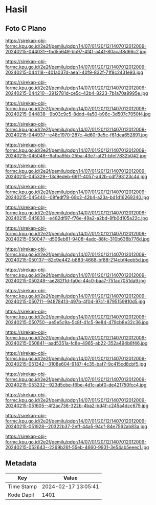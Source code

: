# Hasil

## Foto C Plano

https://sirekap-obj-formc.kpu.go.id/2e2f/pemilu/pdpr/14/07/01/20/12/1407012012009-20240215-044031--fbd55649-bb97-4f41-a441-80acaf8d66c2.jpg

https://sirekap-obj-formc.kpu.go.id/2e2f/pemilu/pdpr/14/07/01/20/12/1407012012009-20240215-044118--401a037d-aea1-40f9-832f-71f8c2431e93.jpg

https://sirekap-obj-formc.kpu.go.id/2e2f/pemilu/pdpr/14/07/01/20/12/1407012012009-20240215-044210--3912781d-ce5c-42b4-8223-7b1a70a9995e.jpg

https://sirekap-obj-formc.kpu.go.id/2e2f/pemilu/pdpr/14/07/01/20/12/1407012012009-20240215-044838--9b03c9c5-8ddd-4a50-b96c-3d507c7050f4.jpg

https://sirekap-obj-formc.kpu.go.id/2e2f/pemilu/pdpr/14/07/01/20/12/1407012012009-20240215-044937--e48c1970-287c-4d60-9e5c-f61dea652891.jpg

https://sirekap-obj-formc.kpu.go.id/2e2f/pemilu/pdpr/14/07/01/20/12/1407012012009-20240215-045048--9afba95b-25ba-43e7-af21-bfef7832b042.jpg

https://sirekap-obj-formc.kpu.go.id/2e2f/pemilu/pdpr/14/07/01/20/12/1407012012009-20240215-045329--13c9edeb-691f-4057-a42b-cdf793123c4d.jpg

https://sirekap-obj-formc.kpu.go.id/2e2f/pemilu/pdpr/14/07/01/20/12/1407012012009-20240215-045440--08fedf78-69c2-42b4-a23a-bd1d16269240.jpg

https://sirekap-obj-formc.kpu.go.id/2e2f/pemilu/pdpr/14/07/01/20/12/1407012012009-20240215-045830--e482df97-f76e-49a2-a2bd-8fb0d105a22c.jpg

https://sirekap-obj-formc.kpu.go.id/2e2f/pemilu/pdpr/14/07/01/20/12/1407012012009-20240215-050047--d506eb61-9408-4adc-88fc-310b636b776d.jpg

https://sirekap-obj-formc.kpu.go.id/2e2f/pemilu/pdpr/14/07/01/20/12/1407012012009-20240215-050137--82c9e442-b883-4668-bf88-214cbf4eeb5d.jpg

https://sirekap-obj-formc.kpu.go.id/2e2f/pemilu/pdpr/14/07/01/20/12/1407012012009-20240215-050248--ae282f1d-fa0d-44c0-baa7-751ac7051da9.jpg

https://sirekap-obj-formc.kpu.go.id/2e2f/pemilu/pdpr/14/07/01/20/12/1407012012009-20240215-050711--94878413-497b-4f04-97c1-8795159810d5.jpg

https://sirekap-obj-formc.kpu.go.id/2e2f/pemilu/pdpr/14/07/01/20/12/1407012012009-20240215-050750--ae5e5c9a-5c8f-41c5-9e84-479cb8e32c36.jpg

https://sirekap-obj-formc.kpu.go.id/2e2f/pemilu/pdpr/14/07/01/20/12/1407012012009-20240215-050841--aad5351a-fc8e-4965-ab22-352a494b8f46.jpg

https://sirekap-obj-formc.kpu.go.id/2e2f/pemilu/pdpr/14/07/01/20/12/1407012012009-20240215-051342--3108e604-9187-4c35-baf7-9c415cd8cbf5.jpg

https://sirekap-obj-formc.kpu.go.id/2e2f/pemilu/pdpr/14/07/01/20/12/1407012012009-20240215-053232--923d5cbe-f6be-4d1c-abf0-de421750fcc4.jpg

https://sirekap-obj-formc.kpu.go.id/2e2f/pemilu/pdpr/14/07/01/20/12/1407012012009-20240215-051605--4f2ac736-322b-4ba2-bd4f-c245a4dcc679.jpg

https://sirekap-obj-formc.kpu.go.id/2e2f/pemilu/pdpr/14/07/01/20/12/1407012012009-20240215-051928--20322b37-2eff-44a5-94cf-84e7562ab83a.jpg

https://sirekap-obj-formc.kpu.go.id/2e2f/pemilu/pdpr/14/07/01/20/12/1407012012009-20240215-052643--2269b26f-55eb-4660-9931-3e54ab5eeec1.jpg


## Metadata

| Key        | Value               |
| ---------- | ------------------- |
| Time Stamp | 2024-02-17 13:05:41 |
| Kode Dapil | 1401                |



